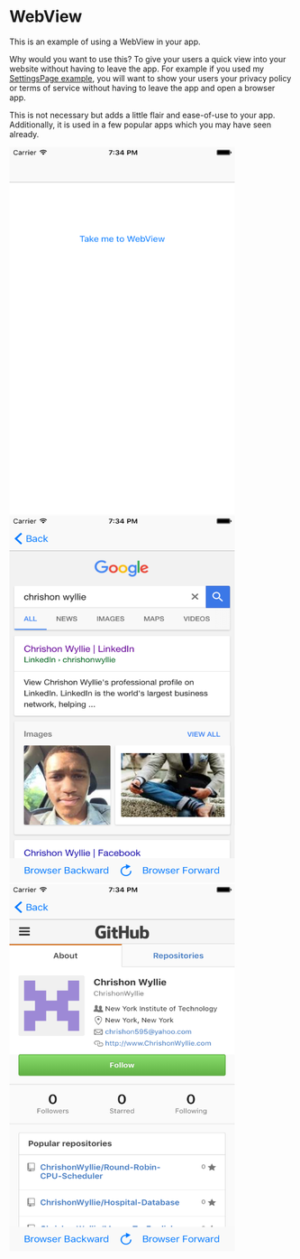 # WebView

This is an example of using a WebView in your app.

Why would you want to use this? To give your users a quick view into your website without having to leave the app. 
For example if you used my [SettingsPage example](https://github.com/ChrishonWyllie/SettingsPage), you will want to show
your users your privacy policy or terms of service without having to leave the app and open a browser app. 

This is not necessary but adds a little flair and ease-of-use to your app. Additionally, it is used in a few popular apps 
which you may have seen already.

<img src="HomeScreen.png" width="400px;" height="650px;"/>
<img src="WebViewExample2.png" width="400px;" height="650px;"/>
<img src="WebViewExample1.png" width="400px;" height="650px;"/>

